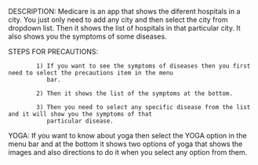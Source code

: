 DESCRIPTION: 
            Medicare is an app that shows the diferent hospitals in a city. You just only need to add any city 
            and then select the city from dropdown list. Then it shows the list of hospitals in that particular city.
            It also shows you the symptoms of some diseases.
            
STEPS FOR PRECAUTIONS:

            1) If you want to see the symptoms of diseases then you first need to select the precautions item in the menu
               bar.
            
            2) Then it shows the list of the symptoms at the bottom.
            
            3) Then you need to select any specific disease from the list and it will show you the symptoms of that 
               particular disease.
               
YOGA: 
            If you want to know about yoga then select the YOGA option in the menu bar and at the bottom it shows two options
            of yoga that shows the images and also directions to do it when you select any option from them.
            
